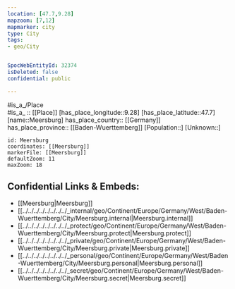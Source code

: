 ```yaml
---
location: [47.7,9.28] 
mapzoom: [7,12] 
mapmarker: city 
type: City
tags:
- geo/City


SpocWebEntityId: 32374
isDeleted: false
confidential: public

---
```

#is_a_/Place  
#is_a_ :: [[Place]] 
[has_place_longitude::9.28] 
[has_place_latitude::47.7] 
[name::Meersburg] 
has_place_country:: [[Germany]]  
has_place_province:: [[Baden-Wuerttemberg]] 
[Population::] 
[Unknown::] 


```leaflet
id: Meersburg
coordinates: [[Meersburg]] 
markerFile: [[Meersburg]] 
defaultZoom: 11 
maxZoom: 18
```


## Confidential Links & Embeds: 
- [[Meersburg|Meersburg]]  
- [[../../../../../../../../_internal/geo/Continent/Europe/Germany/West/Baden-Wuerttemberg/City/Meersburg.internal|Meersburg.internal]] 
- [[../../../../../../../../_protect/geo/Continent/Europe/Germany/West/Baden-Wuerttemberg/City/Meersburg.protect|Meersburg.protect]] 
- [[../../../../../../../../_private/geo/Continent/Europe/Germany/West/Baden-Wuerttemberg/City/Meersburg.private|Meersburg.private]] 
- [[../../../../../../../../_personal/geo/Continent/Europe/Germany/West/Baden-Wuerttemberg/City/Meersburg.personal|Meersburg.personal]] 
- [[../../../../../../../../_secret/geo/Continent/Europe/Germany/West/Baden-Wuerttemberg/City/Meersburg.secret|Meersburg.secret]] 

